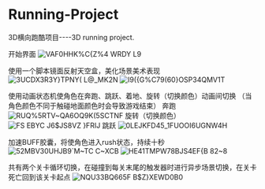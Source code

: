# Running-Project
3D横向跑酷项目----3D running project.

开始界面
![VAF0HHK%C{Z$%4 WRD$Y L9](https://github.com/user-attachments/assets/1962a73c-2baf-4202-8a1d-673ea5059c6d)


使用一个脚本镜面反射天空盒，美化场景美术表现
![3UCDX3R3Y}TPNY( L@_MK2N](https://github.com/user-attachments/assets/02614476-4903-47a6-bf16-8d74275d1143)
![I9({G%C79(60}OSP34QMV1T](https://github.com/user-attachments/assets/ae9b0c72-cd95-4bf2-aaed-bcec2fb1be27)


使用动画状态机使角色在奔跑、跳跃、着地、旋转（切换颜色）动画间切换
（当角色颜色不同于触碰地面颜色时会导致游戏结束）
奔跑
![RUQ%5RTV~QA6OQ9K(5SCTNF](https://github.com/user-attachments/assets/9d43cd15-0c08-45a2-acf4-4c2b52699053)
旋转（切换颜色）
![FS EBYC J6$JS8VZ }FRIJ](https://github.com/user-attachments/assets/969ae35c-08cd-4c7c-a8db-a91a872b8e42)
跳跃
![0LEJKFD45_1FUOOI6UGNW4H](https://github.com/user-attachments/assets/a6b323c0-4702-4181-b74e-c048e0df3209)


加速BUFF胶囊，将使角色进入rush状态，持续十秒
![52MBV30UHJB9`M~TC C~XCB](https://github.com/user-attachments/assets/00b45551-4764-49dc-ab61-fcb9cdb61787)
![HE41TMPW78BJS4EF{B 82~8](https://github.com/user-attachments/assets/09c6ffd3-9b0d-43ec-9586-f817037705a6)

共有两个关卡循环切换，在碰撞到每关末尾的触发器时进行异步场景切换，在关卡死亡回到该关卡起点
![NQU33BQ665F B$Z}XEWD0B0](https://github.com/user-attachments/assets/7ca292a2-5f6e-4b30-a99d-d7ef9d1cf332)
